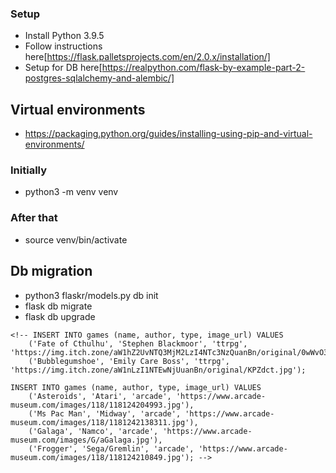 ### Setup

- Install Python 3.9.5
- Follow instructions here[https://flask.palletsprojects.com/en/2.0.x/installation/]
- Setup for DB here[https://realpython.com/flask-by-example-part-2-postgres-sqlalchemy-and-alembic/]

## Virtual environments
- https://packaging.python.org/guides/installing-using-pip-and-virtual-environments/

### Initially
- python3 -m venv venv

### After that
- source venv/bin/activate

## Db migration
- python3 flaskr/models.py db init
- flask db migrate
- flask db upgrade

<!-- INSERT INTO films (code, title, did, date_prod, kind) VALUES
    ('B6717', 'Tampopo', 110, '1985-02-10', 'Comedy'),
    ('HG120', 'The Dinner Game', 140, DEFAULT, 'Comedy'); -->

    <!-- INSERT INTO games (name, author, type, image_url) VALUES
        ('Fate of Cthulhu', 'Stephen Blackmoor', 'ttrpg', 'https://img.itch.zone/aW1hZ2UvNTQ3MjM2LzI4NTc3NzQuanBn/original/0wWvO3.jpg'),
        ('Bubblegumshoe', 'Emily Care Boss', 'ttrpg', 'https://img.itch.zone/aW1nLzI1NTEwNjUuanBn/original/KPZdct.jpg');

    INSERT INTO games (name, author, type, image_url) VALUES
        ('Asteroids', 'Atari', 'arcade', 'https://www.arcade-museum.com/images/118/118124204993.jpg'),
        ('Ms Pac Man', 'Midway', 'arcade', 'https://www.arcade-museum.com/images/118/1181242138311.jpg'),
        ('Galaga', 'Namco', 'arcade', 'https://www.arcade-museum.com/images/G/aGalaga.jpg'),
        ('Frogger', 'Sega/Gremlin', 'arcade', 'https://www.arcade-museum.com/images/118/118124210849.jpg'); -->
